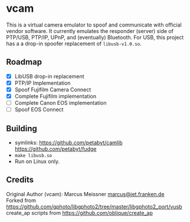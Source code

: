 # vcam
This is a virtual camera emulator to spoof and communicate with official vendor software. It currently emulates the
responder (server) side of PTP/USB, PTP/IP, UPnP, and (eventually) Bluetooth. For USB, this project has a a
drop-in spoofer replacement of `libusb-v1.0.so`.

## Roadmap
- [x] LibUSB drop-in replacement
- [x] PTP/IP Implementation
- [x] Spoof Fujifilm Camera Connect
- [x] Complete Fujifilm implementation
- [ ] Complete Canon EOS implementation
- [ ] Spoof EOS Connect

## Building
- symlinks: https://github.com/petabyt/camlib https://github.com/petabyt/fudge
- `make libusb.so`
- Run on Linux only.

## Credits
Original Author (vcam): Marcus Meissner <marcus@jet.franken.de>  
Forked from https://github.com/gphoto/libgphoto2/tree/master/libgphoto2_port/vusb  
create_ap scripts from https://github.com/oblique/create_ap  
